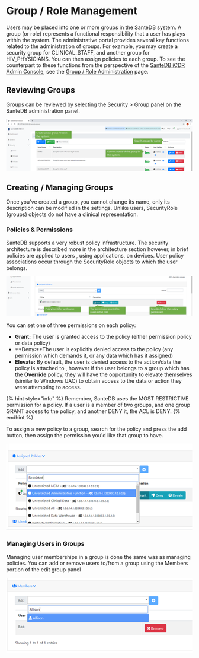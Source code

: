 # Group / Role Management

Users may be placed into one or more groups in the SanteDB system. A group (or role) represents a functional responsibility that a user has plays within the system. The administrative portal provides several key functions related to the administration of groups. For example, you may create a security group for CLINICAL\_STAFF, and another group for HIV\_PHYSICIANS. You can then assign policies to each group. To see the counterpart to these functions from the perspective of the [SanteDB iCDR Admin Console](../../../operations/server-administration/santedb-icdr-admin-console/), see the [Group / Role Administration](../../../operations/server-administration/santedb-icdr-admin-console/group-role-management.md) page.

## Reviewing Groups

Groups can be reviewed by selecting the Security > Group panel on the SanteDB administration panel.

![](<../../../.gitbook/assets/image (56).png>)

## Creating / Managing Groups

Once you've created a group, you cannot change its name, only its description can be modified in the settings. Unlike users, SecurityRole (groups) objects do not have a clinical representation.

### Policies & Permissions

SanteDB supports a very robust policy infrastructure. The security architecture is described more in the architecture section however, in brief policies are applied to users , using applications, on devices. User policy associations occur through  the SecurityRole objects to which the user belongs.

![](<../../../.gitbook/assets/image (57).png>)

You can set one of three permissions on each policy:

* **Grant:** The user is granted access to the policy (either permission policy or data policy)&#x20;
* **Deny:**The user is explicitly denied access to the policy (any permission which demands it, or any data which has it assigned)
* **Elevate:** By default, the user is denied access to the action/data the policy is attached to , however if the user belongs to a group which has the **Override** policy, they will have the opportunity to elevate themselves (similar to Windows UAC) to obtain access to the data or action they were attempting to access.

{% hint style="info" %}
Remember, SanteDB uses the MOST RESTRICTIVE permission for a policy. If a user is a member of two groups, and one group GRANT access to the policy, and another DENY it, the ACL is DENY.
{% endhint %}

To assign a new policy to a group, search for the policy and press the add button, then assign the permission you'd like that group to have.

![](<../../../.gitbook/assets/image (58).png>)

### Managing Users in Groups

Managing user memberships in a group is done the same was as managing policies. You can add or remove users to/from a group using the Members portion of the edit group panel

![](<../../../.gitbook/assets/image (59).png>)

